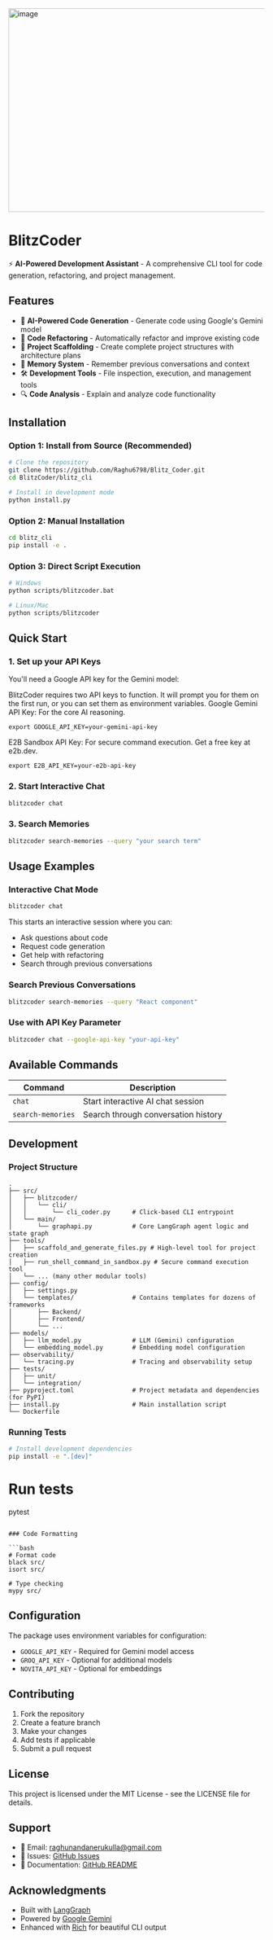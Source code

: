 <img width="1114" height="400" alt="image" src="https://github.com/user-attachments/assets/23fd7541-a192-4e0e-b7bb-121ea6e40139" />

# BlitzCoder

⚡ **AI-Powered Development Assistant** - A comprehensive CLI tool for code generation, refactoring, and project management.

## Features

- 🤖 **AI-Powered Code Generation** - Generate code using Google's Gemini model
- 🔧 **Code Refactoring** - Automatically refactor and improve existing code
- 📁 **Project Scaffolding** - Create complete project structures with architecture plans
- 🧠 **Memory System** - Remember previous conversations and context
- 🛠️ **Development Tools** - File inspection, execution, and management tools
- 🔍 **Code Analysis** - Explain and analyze code functionality

## Installation

### Option 1: Install from Source (Recommended)

```bash
# Clone the repository
git clone https://github.com/Raghu6798/Blitz_Coder.git
cd BlitzCoder/blitz_cli

# Install in development mode
python install.py
```

### Option 2: Manual Installation

```bash
cd blitz_cli
pip install -e .
```

### Option 3: Direct Script Execution

```bash
# Windows
python scripts/blitzcoder.bat

# Linux/Mac
python scripts/blitzcoder
```

## Quick Start

### 1. Set up your API Keys

You'll need a Google API key for the Gemini model:

BlitzCoder requires two API keys to function. It will prompt you for them on the first run, or you can set them as environment variables.
Google Gemini API Key: For the core AI reasoning.
```
export GOOGLE_API_KEY=your-gemini-api-key
```
E2B Sandbox API Key: For secure command execution. Get a free key at e2b.dev.

```
export E2B_API_KEY=your-e2b-api-key
```

### 2. Start Interactive Chat

```bash
blitzcoder chat
```

### 3. Search Memories

```bash
blitzcoder search-memories --query "your search term"
```

## Usage Examples

### Interactive Chat Mode

```bash
blitzcoder chat
```

This starts an interactive session where you can:
- Ask questions about code
- Request code generation
- Get help with refactoring
- Search through previous conversations

### Search Previous Conversations

```bash
blitzcoder search-memories --query "React component"
```

### Use with API Key Parameter

```bash
blitzcoder chat --google-api-key "your-api-key"
```

## Available Commands

| Command | Description |
|---------|-------------|
| `chat` | Start interactive AI chat session |
| `search-memories` | Search through conversation history |

## Development

### Project Structure

```
.
├── src/
│   ├── blitzcoder/
│   │   └── cli/
│   │       └── cli_coder.py      # Click-based CLI entrypoint
│   └── main/
│       └── graphapi.py           # Core LangGraph agent logic and state graph
├── tools/
│   ├── scaffold_and_generate_files.py # High-level tool for project creation
│   ├── run_shell_command_in_sandbox.py # Secure command execution tool
│   └── ... (many other modular tools)
├── config/
│   ├── settings.py
│   └── templates/                # Contains templates for dozens of frameworks
│       ├── Backend/
│       ├── Frontend/
│       └── ...
├── models/
│   ├── llm_model.py              # LLM (Gemini) configuration
│   └── embedding_model.py        # Embedding model configuration
├── observability/
│   └── tracing.py                # Tracing and observability setup
├── tests/
│   ├── unit/
│   └── integration/
├── pyproject.toml                # Project metadata and dependencies (for PyPI)
├── install.py                    # Main installation script
└── Dockerfile         
```

### Running Tests

```bash
# Install development dependencies
pip install -e ".[dev]"
```
# Run tests
pytest
```

### Code Formatting

```bash
# Format code
black src/
isort src/

# Type checking
mypy src/
```

## Configuration

The package uses environment variables for configuration:

- `GOOGLE_API_KEY` - Required for Gemini model access
- `GROQ_API_KEY` - Optional for additional models
- `NOVITA_API_KEY` - Optional for embeddings

## Contributing

1. Fork the repository
2. Create a feature branch
3. Make your changes
4. Add tests if applicable
5. Submit a pull request

## License

This project is licensed under the MIT License - see the LICENSE file for details.

## Support

- 📧 Email: raghunandanerukulla@gmail.com
- 🐛 Issues: [GitHub Issues](https://github.com/Raghu6798/BlitzCoder/issues)
- 📖 Documentation: [GitHub README](https://github.com/Raghu6798/BlitzCoder#readme)

## Acknowledgments

- Built with [LangGraph](https://github.com/langchain-ai/langgraph)
- Powered by [Google Gemini](https://ai.google.dev/)
- Enhanced with [Rich](https://github.com/Textualize/rich) for beautiful CLI output 



